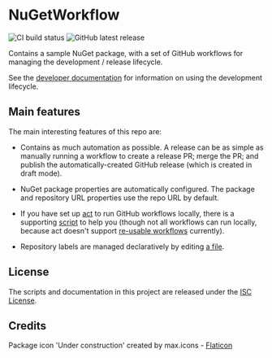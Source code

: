 # NuGetWorkflow

![CI build status](https://github.com/richtea/NuGetWorkflow/actions/workflows/ci.yml/badge.svg)
![GitHub latest release](https://img.shields.io/github/v/release/richtea/NuGetWorkflow?include_prereleases&sort=semver)

Contains a sample NuGet package, with a set of GitHub workflows for managing the development / release lifecycle.

See the [developer documentation](./docs/DEVELOPMENT.md) for information on using the development lifecycle.

## Main features

The main interesting features of this repo are:

- Contains as much automation as possible. A release can be as simple as manually running a workflow to create a release
  PR; merge the PR; and publish the automatically-created GitHub release (which is created in draft mode).

- NuGet package properties are automatically configured. The package and repository URL properties use the repo URL by
  default.

- If you have set up [act](https://github.com/nektos/act) to run GitHub workflows locally, there is a supporting
  [script](./scripts/localbuild) to help you (though not all workflows can run locally, because act doesn't support
  [re-usable workflows](https://docs.github.com/en/actions/using-workflows/reusing-workflows) currently).

- Repository labels are managed declaratively by editing [a file](./.github/labels.yml).

## License

The scripts and documentation in this project are released under the [ISC License](./LICENSE).

## Credits

Package icon 'Under construction' created by max.icons - [Flaticon](https://www.flaticon.com/free-icons/under-construction)
